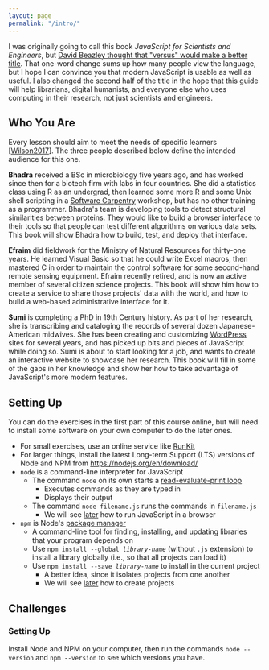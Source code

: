 ```yaml
---
layout: page
permalink: "/intro/"
---
```


I was originally going to call this book *JavaScript for Scientists and Engineers*,
but [David Beazley thought that "versus" would make a better title]({{site.data.links.beazley_tweet}}).
That one-word change sums up how many people view the language,
but I hope I can convince you that modern JavaScript is usable as well as useful.
I also changed the second half of the title in the hope that
this guide will help librarians,
digital humanists,
and everyone else who uses computing in their research,
not just scientists and engineers.

## Who You Are

Every lesson should aim to meet the needs of specific learners
[[Wilson2017](../refs/#wilson-teaching)].
The three people described below define the intended audience for this one.

**Bhadra** received a BSc in microbiology five years ago,
and has worked since then for a biotech firm with labs in four countries.
She did a statistics class using R as an undergrad,
then learned some more R and some Unix shell scripting
in a [Software Carpentry]({{site.data.links.swc}}) workshop,
but has no other training as a programmer.
Bhadra's team is developing tools
to detect structural similarities between proteins.
They would like to build a browser interface to their tools
so that people can test different algorithms on various data sets.
This book will show Bhadra how to build, test, and deploy that interface.

**Efraim** did fieldwork for the Ministry of Natural Resources for thirty-one years.
He learned Visual Basic so that he could write Excel macros,
then mastered C in order to maintain the control software
for some second-hand remote sensing equipment.
Efraim recently retired,
and is now an active member of several citizen science projects.
This book will show him how to create a service
to share those projects' data with the world,
and how to build a web-based administrative interface for it.

**Sumi** is completing a PhD in 19th Century history.
As part of her research,
she is transcribing and cataloging the records of several dozen Japanese-American midwives.
She has been creating and customizing [WordPress]({{site.data.links.wordpress}}) sites for several years,
and has picked up bits and pieces of JavaScript while doing so.
Sumi is about to start looking for a job,
and wants to create an interactive website to showcase her research.
This book will fill in some of the gaps in her knowledge
and show her how to take advantage of JavaScript's more modern features.

## Setting Up

You can do the exercises in the first part of this course online,
but will need to install some software on your own computer
to do the later ones.

- For small exercises, use an online service like [RunKit]({{site.data.links.runkit}})
- For larger things, install the latest Long-term Support (LTS) versions of Node and NPM from <https://nodejs.org/en/download/>
- `node` is a command-line interpreter for JavaScript
  - The command `node` on its own starts a [read-evaluate-print loop](../gloss/#repl)
    - Executes commands as they are typed in
    - Displays their output
  - The command `node filename.js` runs the commands in `filename.js`
    - We will see [later](../display/) how to run JavaScript in a browser
- `npm` is Node's [package manager](../gloss/#package-manager)
  - A command-line tool for finding, installing, and updating libraries that your program depends on
  - Use <code>npm install --global <em>library-name</em></code> (without `.js` extension) to install a library globally
    (i.e., so that all projects can load it)
  - Use <code>npm install --save <em>library-name</em></code> to install in the current project
    - A better idea, since it isolates projects from one another
    - We will see [later](../display/) how to create projects

<div class="challenges" markdown="1">

## Challenges

### Setting Up

Install Node and NPM on your computer,
then run the commands `node --version` and `npm --version`
to see which versions you have.

</div>

